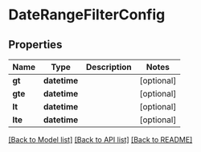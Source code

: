 # DateRangeFilterConfig

## Properties
Name | Type | Description | Notes
------------ | ------------- | ------------- | -------------
**gt** | **datetime** |  | [optional] 
**gte** | **datetime** |  | [optional] 
**lt** | **datetime** |  | [optional] 
**lte** | **datetime** |  | [optional] 

[[Back to Model list]](../README.md#documentation-for-models) [[Back to API list]](../README.md#documentation-for-api-endpoints) [[Back to README]](../README.md)


